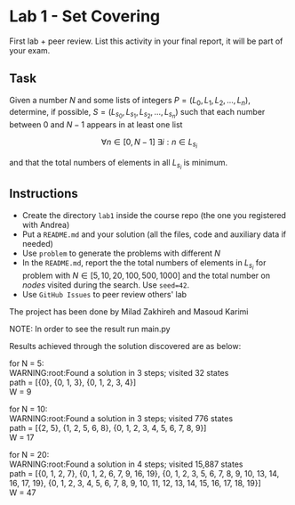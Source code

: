 # Lab 1 - Set Covering

First lab + peer review. List this activity in your final report, it will be part of your exam.

## Task

Given a number $N$ and some lists of integers $P = (L_0, L_1, L_2, ..., L_n)$, 
determine, if possible, $S = (L_{s_0}, L_{s_1}, L_{s_2}, ..., L_{s_n})$
such that each number between $0$ and $N-1$ appears in at least one list

$$\forall n \in [0, N-1] \ \exists i : n \in L_{s_i}$$

and that the total numbers of elements in all $L_{s_i}$ is minimum. 

## Instructions

* Create the directory `lab1` inside the course repo (the one you registered with Andrea)
* Put a `README.md` and your solution (all the files, code and auxiliary data if needed)
* Use `problem` to generate the problems with different $N$
* In the `README.md`, report the the total numbers of elements in $L_{s_i}$ for problem with $N \in [5, 10, 20, 100, 500, 1000]$ and the total number on $nodes$ visited during the search. Use `seed=42`.
* Use `GitHub Issues` to peer review others' lab


The project has been done by Milad Zakhireh and Masoud Karimi

NOTE: In order to see the result run main.py

Results achieved through the solution discovered are as below:

for N = 5:  
WARNING:root:Found a solution in 3 steps; visited 32 states  
path = [{0}, {0, 1, 3}, {0, 1, 2, 3, 4}]  
W = 9  

for N = 10:  
WARNING:root:Found a solution in 3 steps; visited 776 states  
path = [{2, 5}, {1, 2, 5, 6, 8}, {0, 1, 2, 3, 4, 5, 6, 7, 8, 9}]  
W = 17  

for N = 20:  
WARNING:root:Found a solution in 4 steps; visited 15,887 states   
path = [{0, 1, 2, 7}, {0, 1, 2, 6, 7, 9, 16, 19}, {0, 1, 2, 3, 5, 6, 7, 8, 9, 10, 13, 14, 16, 17, 19}, {0, 1, 2, 3, 4, 5, 6, 7, 8, 9, 10, 11, 12, 13, 14, 15, 16, 17, 18, 19}]  
W = 47  
